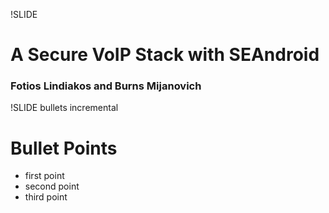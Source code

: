 !SLIDE 
# A Secure VoIP Stack with SEAndroid #

### Fotios Lindiakos and Burns Mijanovich ###

!SLIDE bullets incremental
# Bullet Points #

* first point
* second point
* third point
